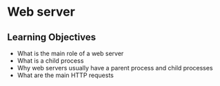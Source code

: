 # Web server

## Learning Objectives
- What is the main role of a web server
- What is a child process
- Why web servers usually have a parent process and child processes
- What are the main HTTP requests